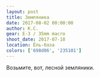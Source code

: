 ```yaml
---
layout: post
title: Земляника
date: 2017-08-02 00:00:00
author: К.С.
gear: E-3 / 35mm macro
shoot_date: 2017-07-18
location: Ёль-база
colors: ['698d06', '235101']
---
```

Возьмите, вот, лесной земляники.
